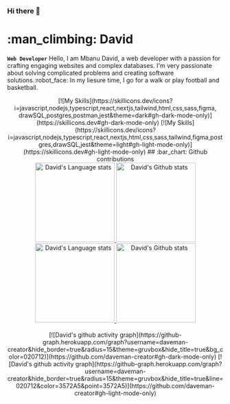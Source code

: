 ### Hi there 👋


# :man_climbing: David
**`Web Developer`**
Hello, I am Mbanu David, a web developer with a passion for crafting engaging websites and complex databases. I'm very passionate about solving complicated problems and creating software solutions.:robot_face: In my liesure time, I go for a walk or play football and basketball.
<br />
<div align="center" >
[![My Skills](https://skillicons.dev/icons?i=javascript,nodejs,typescript,react,nextjs,tailwind,html,css,sass,figma, drawSQL,postgres,postman,jest&theme=dark#gh-dark-mode-only)](https://skillicons.dev#gh-dark-mode-only)
[![My Skills](https://skillicons.dev/icons?i=javascript,nodejs,typescript,react,nextjs,html,css,sass,tailwind,figma,postgres,drawSQL,jest&theme=light#gh-light-mode-only)](https://skillicons.dev#gh-light-mode-only)
  ## :bar_chart: Github contributions
<!-- Dark Mode -->
  <div align="center">
    <a href="https://github.com/anuraghazra/github-readme-stats#gh-dark-mode-only">
      <img height=185 src="https://github-readme-stats.vercel.app/api/top-langs/?username=daveman-creator&layout=compact&langs_count=10&hide_border=true&role=owner,collaborator&theme=ayu-mirage&bg_color=030917#gh-dark-mode-only"   alt="David's Language stats" />
    </a>
    <a href="https://github.com/anuraghazra/github-readme-stats#gh-dark-mode-only">
      <img height=185 src="https://github-readme-stats.vercel.app/api?username=daveman-creator&count_private=true&line_height=28&hide_border=true&include_all_commits=true&role=owner,collaborator&exclude_repo=github-readme-stats&show_icons=true&theme=ayu-mirage&bg_color=030917#gh-dark-mode-only" alt="David's Github stats" />
    </a>
  </div>
  <!-- Light Mode -->
  <div align="center">
    <a href="https://github.com/anuraghazra/github-readme-stats#gh-light-mode-only">
      <img height=185 src="https://github-readme-stats.vercel.app/api/top-langs/?username=daveman-creator&layout=compact&langs_count=10&hide_border=true&role=owner,collaborator&theme=cobalt#gh-light-mode-only" alt="David's Language stats" />
    </a>
    <a href="https://github.com/daveman-creator/github-readme-stats#gh-light-mode-only">
      <img height=185 src="https://github-readme-stats.vercel.app/api?username=daveman-creator&show_icons=true&count_private=true&line_height=28&hide_border=true&include_all_commits=true&role=owner,collaborator&exclude_repo=github-readme-stats&theme=cobalt#gh-light-mode-only" alt="David's Github stats" />
    </a>
  </div>
  <br />
[![David's github activity graph](https://github-graph.herokuapp.com/graph?username=daveman-creator&hide_border=true&radius=15&theme=gruvbox&hide_title=true&bg_color=020712)](https://github.com/daveman-creator#gh-dark-mode-only)
[![David's github activity graph](https://github-graph.herokuapp.com/graph?username=daveman-creator&hide_border=true&radius=15&theme=gruvbox&hide_title=true&line=020712&color=3572A5&point=3572A5)](https://github.com/daveman-creator#gh-light-mode-only)
</div>
